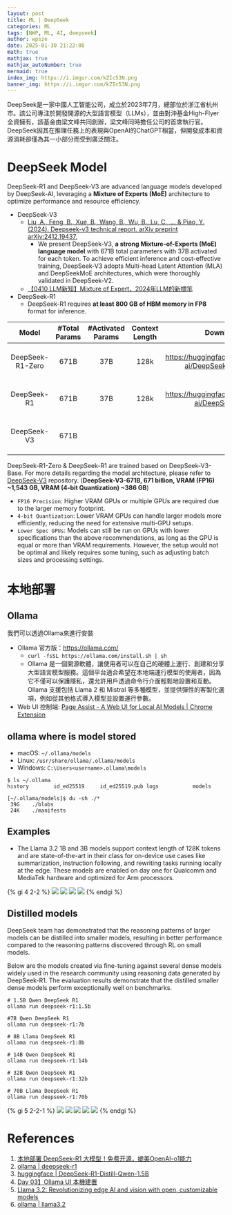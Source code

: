 ```yaml
---
layout: post
title: ML | DeepSeek
categories: ML
tags: [NWP, ML, AI, deepseek]
author: wpsze
date: 2025-01-30 21:22:00
math: true
mathjax: true
mathjax_autoNumber: true
mermaid: true
index_img: https://i.imgur.com/kZIc53N.png
banner_img: https://i.imgur.com/kZIc53N.png
---
```


DeepSeek是一家中國人工智能公司，成立於2023年7月，總部位於浙江省杭州市。該公司專注於開發開源的大型語言模型（LLMs），並由對沖基金High-Flyer全資擁有，該基金由梁文峰共同創辦，梁文峰同時擔任公司的首席執行官。DeepSeek因其在推理任務上的表現與OpenAI的ChatGPT相當，但開發成本和資源消耗卻僅為其一小部分而受到廣泛關注。

# DeepSeek Model

DeepSeek-R1 and DeepSeek-V3 are advanced language models developed by DeepSeek-AI, leveraging a **Mixture of Experts (MoE)** architecture to optimize performance and resource efficiency.

- DeepSeek-V3
  - [Liu, A., Feng, B., Xue, B., Wang, B., Wu, B., Lu, C., ... & Piao, Y. (2024). Deepseek-v3 technical report. arXiv preprint arXiv:2412.19437.](https://arxiv.org/pdf/2412.19437)
    - We present DeepSeek-V3, **a strong Mixture-of-Experts (MoE) language model** with 671B total parameters with 37B activated for each token. To achieve efficient inference and cost-effective training, DeepSeek-V3 adopts Multi-head Latent Attention (MLA) and DeepSeekMoE architectures, which were thoroughly validated in DeepSeek-V2.
  - [【0410 LLM新知】Mixture of Expert，2024年LLM的新標竿](https://axk51013.medium.com/0410-llm%E6%96%B0%E7%9F%A5-mixture-of-expert-2024%E5%B9%B4llm%E7%9A%84%E6%96%B0%E6%A8%99%E7%AB%BF-a51c721fea37)
- DeepSeek-R1
  - DeepSeek-R1 requires **at least 800 GB of HBM memory in FP8** format for inference. 

| Model | #Total Params| #Activated Params | Context Length | Download | VRAM FP8 |
|:----------------:|:--------:|:------------:|:----------:|:-------------:|:-------------:|
| DeepSeek-R1-Zero | 671B | 37B | 128k | <https://huggingface.co/deepseek-ai/DeepSeek-R1-Zero> | at least 800 GB |
| DeepSeek-R1 | 671B |  37B | 128k | <https://huggingface.co/deepseek-ai/DeepSeek-R1> | at least 800 GB |
| DeepSeek-V3 | 671B |      |      | | at least 800 GB | 

DeepSeek-R1-Zero & DeepSeek-R1 are trained based on DeepSeek-V3-Base. For more details regarding the model architecture, please refer to [DeepSeek-V3](https://github.com/deepseek-ai/DeepSeek-V3) repository. (**DeepSeek-V3-671B,	671 billion,	VRAM (FP16) ~1,543 GB, VRAM (4-bit Quantization)	~386 GB**)

- `FP16 Precision`: Higher VRAM GPUs or multiple GPUs are required due to the larger memory footprint.
- `4-bit Quantization`: Lower VRAM GPUs can handle larger models more efficiently, reducing the need for extensive multi-GPU setups.
- `Lower Spec GPUs`: Models can still be run on GPUs with lower specifications than the above recommendations, as long as the GPU is equal or more than VRAM requirements. However, the setup would not be optimal and likely requires some tuning, such as adjusting batch sizes and processing settings.

# 本地部署

## Ollama

我們可以透過Ollama來進行安裝

- Ollama 官方版：<https://ollama.com/>
  - `curl -fsSL https://ollama.com/install.sh | sh`
  - Ollama 是一個開源軟體，讓使用者可以在自己的硬體上運行、創建和分享大型語言模型服務。這個平台適合希望在本地端運行模型的使用者，因為它不僅可以保護隱私，還允許用戶透過命令行介面輕鬆地設置和互動。Ollama 支援包括 Llama 2 和 Mistral 等多種模型，並提供彈性的客製化選項，例如從其他格式導入模型並設置運行參數。
- Web UI 控制端: [Page Assist - A Web UI for Local AI Models | Chrome Extension](https://chromewebstore.google.com/detail/page-assist-%E6%9C%AC%E5%9C%B0-ai-%E6%A8%A1%E5%9E%8B%E7%9A%84-web/jfgfiigpkhlkbnfnbobbkinehhfdhndo)

## ollama where is model stored

- macOS: `~/.ollama/models`
- Linux: `/usr/share/ollama/.ollama/models`
- Windows: `C:\Users<username>.ollama\models`

```console
$ ls ~/.ollama
history        id_ed25519     id_ed25519.pub logs           models

[~/.ollama/models]$ du -sh ./*
 39G	./blobs
 24K	./manifests
```

## Examples

- The Llama 3.2 1B and 3B models support context length of 128K tokens and are state-of-the-art in their class for on-device use cases like summarization, instruction following, and rewriting tasks running locally at the edge. These models are enabled on day one for Qualcomm and MediaTek hardware and optimized for Arm processors.

{% gi 4 2-2 %}
![](https://i.imgur.com/EhgPLta.png)
![](https://i.imgur.com/9Px50B2.png)
![](https://i.imgur.com/3ki4mkk.png)
![](https://i.imgur.com/W9MzN7v.png)
{% endgi %}

## Distilled models

DeepSeek team has demonstrated that the reasoning patterns of larger models can be distilled into smaller models, resulting in better performance compared to the reasoning patterns discovered through RL on small models.

Below are the models created via fine-tuning against several dense models widely used in the research community using reasoning data generated by DeepSeek-R1. The evaluation results demonstrate that the distilled smaller dense models perform exceptionally well on benchmarks.

```console
# 1.5B Qwen DeepSeek R1
ollama run deepseek-r1:1.5b

#7B Qwen DeepSeek R1
ollama run deepseek-r1:7b

# 8B Llama DeepSeek R1
ollama run deepseek-r1:8b

# 14B Qwen DeepSeek R1
ollama run deepseek-r1:14b

# 32B Qwen DeepSeek R1
ollama run deepseek-r1:32b

# 70B Llama DeepSeek R1
ollama run deepseek-r1:70b
```

{% gi 5 2-2-1 %}
![](https://i.imgur.com/j0QwgGs.png)
![](https://i.imgur.com/ypBX0bL.png)
![](https://i.imgur.com/Jq9gqaJ.png)
![](https://i.imgur.com/knX3TwB.png)
![](https://i.imgur.com/SyCFPAZ.png)
{% endgi %}

# References

1. [本地部署 DeepSeek-R1 大模型！免费开源，媲美OpenAI-o1能力](https://www.freedidi.com/18341.html)
2. [ollama | deepseek-r1](https://ollama.com/library/deepseek-r1:1.5b)
3. [huggingface | DeepSeek-R1-Distill-Qwen-1.5B](https://huggingface.co/deepseek-ai/DeepSeek-R1-Distill-Qwen-1.5B)
4. [Day 03】Ollama UI 本機建置](https://ithelp.ithome.com.tw/m/articles/10343826)
5. [Llama 3.2: Revolutionizing edge AI and vision with open, customizable models](https://ai.meta.com/blog/llama-3-2-connect-2024-vision-edge-mobile-devices/)
6. [ollama | llama3.2](https://ollama.com/library/llama3.2)
